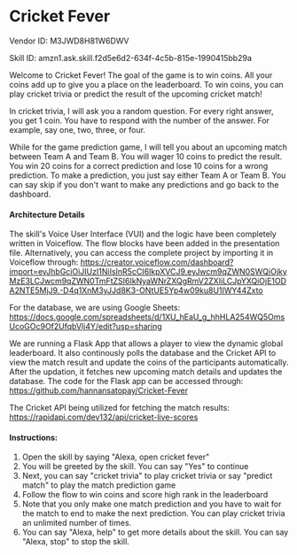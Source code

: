 # Cricket Fever

Vendor ID: M3JWD8H81W6DWV

Skill ID: amzn1.ask.skill.f2d5e6d2-634f-4c5b-815e-1990415bb29a

Welcome to Cricket Fever! The goal of the game is to win coins. All your coins add up to give you a place on the leaderboard. To win coins, you can play cricket trivia or predict the result of the upcoming cricket match!

In cricket trivia, I will ask you a random question. For every right answer, you get 1 coin. You have to respond with the number of the answer. For example, say one, two, three, or four.

While for the game prediction game, I will tell you about an upcoming match between Team A and Team B. You will wager 10 coins to predict the result. You win 20 coins for a correct prediction and lose 10 coins for a wrong prediction. To make a prediction, you just say either Team A or Team B. You can say skip if you don't want to make any predictions and go back to the dashboard.

#### Architecture Details
The skill's Voice User Interface (VUI) and the logic have been completely written in Voiceflow. The flow blocks have been added in the presentation file. Alternatively, you can access the complete project by importing it in Voiceflow through: https://creator.voiceflow.com/dashboard?import=eyJhbGciOiJIUzI1NiIsInR5cCI6IkpXVCJ9.eyJwcm9qZWN0SWQiOjkyMzE3LCJwcm9qZWN0TmFtZSI6IkNyaWNrZXQgRmV2ZXIiLCJpYXQiOjE1ODA2NTE5MjJ9.-D4q1XnM3yJJd8K3-ONtUE5Yp4w09ku8U1IWY44Zxto

For the database, we are using Google Sheets: https://docs.google.com/spreadsheets/d/1XU_hEaU_g_hhHLA254WQ5OmsUcoGOc9Of2UfqbVlj4Y/edit?usp=sharing

We are running a Flask App that allows a player to view the dynamic global leaderboard. It also continously polls the database and the Cricket API to view the match result and update the coins of the participants automatically. After the updation, it fetches new upcoming match details and updates the database. The code for the Flask app can be accessed through: https://github.com/hannansatopay/Cricket-Fever

The Cricket API being utilized for fetching the match results: https://rapidapi.com/dev132/api/cricket-live-scores

#### Instructions:
1. Open the skill by saying "Alexa, open cricket fever"
2. You will be greeted by the skill. You can say "Yes" to continue
3. Next, you can say "cricket trivia" to play cricket trivia or say "predict match" to play the match prediction game
4. Follow the flow to win coins and score high rank in the leaderboard
5. Note that you only make one match prediction and you have to wait for the match to end to make the next prediction. You can play cricket trivia an unlimited number of times.
6. You can say "Alexa, help" to get more details about the skill. You can say "Alexa, stop" to stop the skill.
